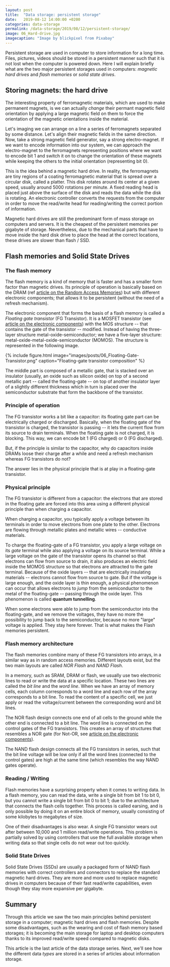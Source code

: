 ```yaml
---
layout: post
title:  "Data storage: persistent storage"
date:   2019-08-12 14:00:00 +0200
categories: data-storage
permalink: /data-storage/2019/08/12/persistent-storage/
image: 06_Hard-drive.jpg
imagecaption: "Image by blickpixel from Pixabay"
---
```


Persistent storage are used in computer to store information for a long time. Files, pictures, videos should be stored in a persistent manner such that it is not lost when the computer is powered down. Here I will explain briefly what are the two major persistent storages used in computers: _magnetic hard drives_ and _flash memories_ or _solid state drives_. 

## Storing magnets: the hard drive

The interesting property of ferromagnetic materials, which are used to make permanent magnets, is we can actually _change_ their permant magnetic field orientation by applying a large magnetic field on them to force the orientation of the magnetic orientations inside the material. 

Let's imaging we can arrange on a line a series of ferromagnets separated by some distance. Let's align their magnetic fields in the same direction. Now, take a strong magnetic field generator, say a strong electro-magnet. If we want to encode information into our system, we can approach the electro-magnet to the ferromagnets representing positions where we want to encode bit 1 and switch it on to change the orientation of these magnets while keeping the others to the initial orientation (representing bit 0).

This is the idea behind a magnetic hard drive. In reality, the ferromagnets are tiny regions of a coating ferromagnetic material that is spread over a circular disk, called a platter. This disk rotates around its center at a given speed, usually around 5000 rotations per minute. A fixed reading head is placed just above the surface of the disk and reads the data while the disk is rotating. An electronic controller converts the requests from the computer in order to move the read/write head for reading/writing the correct portion of information.

Magnetic hard drives are still the predominant form of mass storage on computers and servers. It is the cheapest of the persistent memories per gigabyte of storage. Nevertheless, due to the mechanical parts that have to move inside the hard disk drive to place the head at the correct locations, these drives are slower than flash / SSD. 

## Flash memories and Solid State Drives

### The flash memory

The flash memory is a kind of memory that is faster and has a smaller form factor than magnetic drives. Its principle of operation is basically based on the DRAM (ref [article on the Random Access Memories]({{site.url}}/data-storage/2019/07/23/data-storage-random-access-memories/)) but with different electronic components; that allows it to be persistent (without the need of a refresh mechanism).

The electronic component that forms the basis of a flash memory is called a *Floating gate transistor* (FG Transistor). It is a MOSFET transistor (see [article on the electronic components]({{site.url}}/data-storage/2019/04/30/electronic-components/)) with the MOS structure -- that contains the gate of the transistor -- modified. Instead of having the three-layer structure metal-oxide-semiconductor; we have a five-layer structure: metal-oxide-metal-oxide-semiconductor (MOMOS). The structure is represented in the following image.

{% include figure.html image="images/posts/06_Floating-Gate-Transistor.png" caption="Floating-gate transistor composition" %}

The middle part is composed of a metallic gate, that is stacked over an insulator (usually, an oxide such as silicon oxide) on top of a second metallic part -- called the floating-gate -- on top of another insulator layer of a slightly different thickness which in turn is placed over the semiconductor substrate that form the backbone of the transistor.

### Principle of operation

The FG transistor works a bit like a capacitor: its floating gate part can be electrically charged or discharged. Basically, when the floating gate of the transistor is charged, the transistor is passing -- it lets the current flow from its source to drain terminals. When the floating gate is not charged, it is blocking. This way, we can encode bit 1 (FG charged) or 0 (FG discharged). 

But, if the principle is similar to the capacitor, why do capacitors inside DRAMs loose their charge after a while and need a refresh mechanism whereas FG transistors do not?

The answer lies in the physical principle that is at play in a floating-gate transistor.

### Physical principle

The FG transistor is different from a capacitor: the electrons that are stored in the floating gate are forced into this area using a different physical principle than when charging a capacitor. 

When charging a capacitor, you typically apply a voltage between its terminals in order to move electrons from one plate to the other. Electrons are flowing through metallic plates and metallic wires -- conductive materials. 

To charge the floating-gate of a FG transistor, you apply a large voltage on its *gate* terminal while also applying a voltage on its source terminal. While a large voltage on the gate of the transistor opens its channel so that electrons can flow from source to drain, it also produces an electric field inside the MOMOS structure so that electrons are attracted to the gate terminal. Because of the oxide layers -- that are electrically insulating materials -- electrons cannot flow from source to gate. But if the voltage is large enough, and the oxide layer is thin enough, a physical phenomenon can occur that allows electrons to *jump* from the semiconductor to the metal of the floating-gate -- passing through the oxide layer. This phenomenon is called **quantum tunnelling**. 

When some electrons were able to jump from the semiconductor into the floating-gate, and we remove the voltages, they have no more the possibility to jump back to the semiconductor, because no more "large" voltage is applied. They stay here forever. That is what makes the Flash memories persistent. 

### Flash memory architecture

The flash memories combine many of these FG transistors into arrays, in a similar way as in random access memories. Different layouts exist, but the two main layouts are called *NOR Flash* and *NAND Flash*.

In a memory, such as SRAM, DRAM or flash, we usually use two electronic lines to read or write the data at a specific location. These two lines are called the *bit line* and the *word line*. When we have an array of memory cells, each column corresponds to a word line and each row of the array corresponds to a bit line. To read the content of a specific cell, we just apply or read the voltage/current between the corresponding word and bit lines.

The NOR flash design connects one end of all cells to the ground while the other end is connected to a bit line. The word line is connected on the control gates of the FG transistors. This creates an array of structures that resembles a NOR gate (for Not-OR, see [article on the electronic components]({{site.url}}/data-storage/2019/04/30/electronic-components/)).

The NAND flash design connects all the FG transistors in series, such that the bit line voltage will be low only if all the word lines (connected to the control gates) are high at the same time (which resembles the way NAND gates operate).

### Reading / Writing

Flash memories have a surprising property when it comes to writing data. In a flash memory, you can read the data, write a single bit from bit 1 to bit 0, but you cannot write a single bit from bit 0 to bit 1; due to the architecture that connects the flash cells together. This process is called earsing, and is only possible by doing it on an entire block of memory, usually consisting of some kilobytes to megabytes of size. 

One of their disadvantages is also wear. A single FG transistor wears out after between 10,000 and 1 million read/write operations. This problem is partially solved by using controllers that use the full available storage when writing data so that single cells do not wear out too quickly. 

### Solid State Drives

Solid State Drives (SSDs) are usually a packaged form of NAND flash memories with correct controllers and connectors to replace the standard magnetic hard drives. They are more and more used to replace magnetic drives in computers because of their fast read/write capabilities, even though they stay more expansive per gigabyte. 

## Summary

Through this article we saw the two main principles behind persistent storage in a computer; magnetic hard drives and flash memories. Despite some disadvantages, such as the wearing and cost of flash memory based storages; it is becoming the main storage for laptop and desktop computers thanks to its improved read/write speed compared to magnetic disks. 

This article is the last article of the data storage series. Next, we'll see how the different data *types* are stored in a series of articles about information storage. 